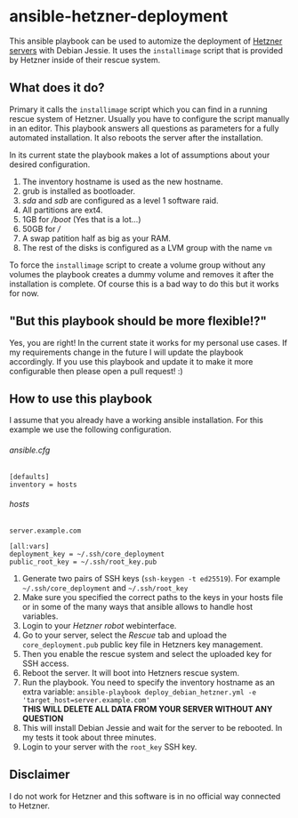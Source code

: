 # ansible-hetzner-deployment

This ansible playbook can be used to automize the deployment of [Hetzner servers](https://www.hetzner.de/) with Debian Jessie. It uses the `installimage` script that is provided by Hetzner inside of their rescue system.

## What does it do?
Primary it calls the `installimage` script which you can find in a running rescue system of Hetzner. Usually you have to configure the script manually in an editor. This playbook answers all questions as parameters for a fully automated installation. It also reboots the server after the installation.

In its current state the playbook makes a lot of assumptions about your desired configuration.

1. The inventory hostname is used as the new hostname.
2. grub is installed as bootloader.
3. *sda* and *sdb* are configured as a level 1 software raid.
4. All partitions are ext4.
5. 1GB for */boot* (Yes that is a lot...)
6. 50GB for */*
7. A swap patition half as big as your RAM.
8. The rest of the disks is configured as a LVM group with the name `vm`

To force the `installimage` script to create a volume group without any volumes the playbook creates a dummy volume and removes it after the installation is complete. Of course this is a bad way to do this but it works for now.

## "But this playbook should be more flexible!?"
Yes, you are right! In the current state it works for my personal use cases. If my requirements change in the future I will update the playbook accordingly. If you use this playbook and update it to make it more configurable then please open a pull request! :)

## How to use this playbook

I assume that you already have a working ansible installation. For this example we use the following configuration.

###### ansible.cfg
```
[defaults]
inventory = hosts
```

###### hosts
```
server.example.com

[all:vars]
deployment_key = ~/.ssh/core_deployment
public_root_key = ~/.ssh/root_key.pub
```

1. Generate two pairs of SSH keys (`ssh-keygen -t ed25519`). For example `~/.ssh/core_deployment` and `~/.ssh/root_key`
2. Make sure you specified the correct paths to the keys in your hosts file or in some of the many ways that ansible allows to handle host variables. 
3. Login to your *Hetzner robot* webinterface.
4. Go to your server, select the *Rescue* tab and upload the `core_deployment.pub` public key file in Hetzners key management.
5. Then you enable the rescue system and select the uploaded key for SSH access.
6. Reboot the server. It will boot into Hetzners rescue system.
7. Run the playbook. You need to specify the inventory hostname as an extra variable: `ansible-playbook deploy_debian_hetzner.yml -e 'target_host=server.example.com'`  
**THIS WILL DELETE ALL DATA FROM YOUR SERVER WITHOUT ANY QUESTION**
8. This will install Debian Jessie and wait for the server to be rebooted. In my tests it took about three minutes.
9. Login to your server with the `root_key` SSH key.

## Disclaimer
I do not work for Hetzner and this software is in no official way connected to Hetzner.
